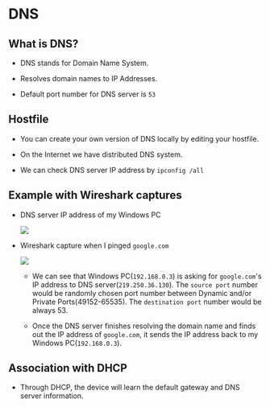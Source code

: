 # DNS

## What is DNS?

- DNS stands for Domain Name System.

- Resolves domain names to IP Addresses.

- Default port number for DNS server is `53`

## Hostfile

- You can create your own version of DNS locally by editing your hostfile.

- On the Internet we have distributed DNS system.

- We can check DNS server IP address by `ipconfig /all`

## Example with Wireshark captures

- DNS server IP address of my Windows PC

    ![](https://git-static.s3.ap-northeast-2.amazonaws.com/networking/dns-1.PNG)

- Wireshark capture when I pinged `google.com`

    ![](https://git-static.s3.ap-northeast-2.amazonaws.com/networking/dns-2.PNG)

    * We can see that Windows PC(`192.168.0.3`) is asking for `google.com`'s IP address to DNS server(`219.250.36.130`). The `source port` number would be randomly chosen port number between Dynamic and/or Private Ports(49152-65535). The `destination port` number would be always 53.

    * Once the DNS server finishes resolving the domain name and finds out the IP address of `google.com`, it sends the IP address back to my Windows PC(`192.168.0.3`).

## Association with DHCP

- Through DHCP, the device will learn the default gateway and DNS server information.
